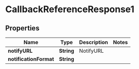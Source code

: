 
# CallbackReferenceResponse1

## Properties
Name | Type | Description | Notes
------------ | ------------- | ------------- | -------------
**notifyURL** | **String** | NotifyURL | 
**notificationFormat** | **String** |  | 



